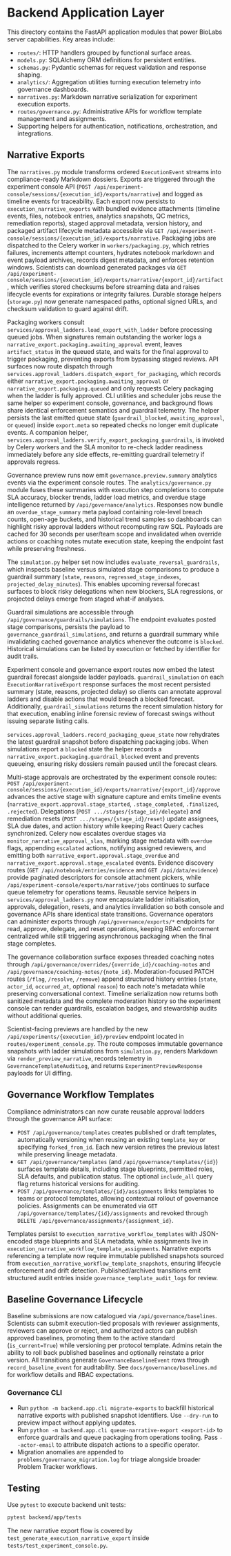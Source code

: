 # Backend Application Layer

This directory contains the FastAPI application modules that power BioLabs server capabilities. Key areas include:

- `routes/`: HTTP handlers grouped by functional surface areas.
- `models.py`: SQLAlchemy ORM definitions for persistent entities.
- `schemas.py`: Pydantic schemas for request validation and response shaping.
- `analytics/`: Aggregation utilities turning execution telemetry into governance dashboards.
- `narratives.py`: Markdown narrative serialization for experiment execution exports.
- `routes/governance.py`: Administrative APIs for workflow template management and assignments.
- Supporting helpers for authentication, notifications, orchestration, and integrations.

## Narrative Exports

The `narratives.py` module transforms ordered `ExecutionEvent` streams into compliance-ready Markdown dossiers. Exports are triggered through the experiment console API (`POST /api/experiment-console/sessions/{execution_id}/exports/narrative`) and logged as timeline events for traceability. Each export now persists to `execution_narrative_exports` with bundled evidence attachments (timeline events, files, notebook entries, analytics snapshots, QC metrics, remediation reports), staged approval metadata, version history, and packaged artifact lifecycle metadata accessible via `GET /api/experiment-console/sessions/{execution_id}/exports/narrative`. Packaging jobs are dispatched to the Celery worker in `workers/packaging.py`, which retries failures, increments attempt counters, hydrates notebook markdown and event payload archives, records digest metadata, and enforces retention windows. Scientists can download generated packages via `GET /api/experiment-console/sessions/{execution_id}/exports/narrative/{export_id}/artifact`, which verifies stored checksums before streaming data and raises lifecycle events for expirations or integrity failures. Durable storage helpers (`storage.py`) now generate namespaced paths, optional signed URLs, and checksum validation to guard against drift.

Packaging workers consult `services/approval_ladders.load_export_with_ladder` before processing queued jobs. When signatures remain outstanding the worker logs a `narrative_export.packaging.awaiting_approval` event, leaves `artifact_status` in the queued state, and waits for the final approval to trigger packaging, preventing exports from bypassing staged reviews. API surfaces now route dispatch through `services.approval_ladders.dispatch_export_for_packaging`, which records either `narrative_export.packaging.awaiting_approval` or `narrative_export.packaging.queued` and only requests Celery packaging when the ladder is fully approved. CLI utilities and scheduler jobs reuse the same helper so experiment console, governance, and background flows share identical enforcement semantics and guardrail telemetry. The helper persists the last emitted queue state (`guardrail_blocked`, `awaiting_approval`, or `queued`) inside `export.meta` so repeated checks no longer emit duplicate events. A companion helper, `services.approval_ladders.verify_export_packaging_guardrails`, is invoked by Celery workers and the SLA monitor to re-check ladder readiness immediately before any side effects, re-emitting guardrail telemetry if approvals regress.

Governance preview runs now emit `governance.preview.summary` analytics events via the experiment console routes. The `analytics/governance.py` module fuses these summaries with execution step completions to compute SLA accuracy, blocker trends, ladder load metrics, and overdue stage intelligence returned by `/api/governance/analytics`. Responses now bundle an `overdue_stage_summary` meta payload containing role-level breach counts, open-age buckets, and historical trend samples so dashboards can highlight risky approval ladders without recomputing raw SQL. Payloads are cached for 30 seconds per user/team scope and invalidated when override actions or coaching notes mutate execution state, keeping the endpoint fast while preserving freshness.

The `simulation.py` helper set now includes `evaluate_reversal_guardrails`, which inspects baseline versus simulated stage comparisons to produce a guardrail summary (`state`, `reasons`, `regressed_stage_indexes`, `projected_delay_minutes`). This enables upcoming reversal forecast surfaces to block risky delegations when new blockers, SLA regressions, or projected delays emerge from staged what-if analyses.

Guardrail simulations are accessible through `/api/governance/guardrails/simulations`. The endpoint evaluates posted stage comparisons, persists the payload to `governance_guardrail_simulations`, and returns a guardrail summary while invalidating cached governance analytics whenever the outcome is `blocked`. Historical simulations can be listed by execution or fetched by identifier for audit trails.

Experiment console and governance export routes now embed the latest guardrail forecast alongside ladder payloads. `guardrail_simulation` on each `ExecutionNarrativeExport` response surfaces the most recent persisted summary (state, reasons, projected delay) so clients can annotate approval ladders and disable actions that would breach a blocked forecast. Additionally, `guardrail_simulations` returns the recent simulation history for that execution, enabling inline forensic review of forecast swings without issuing separate listing calls.

`services.approval_ladders.record_packaging_queue_state` now rehydrates the latest guardrail snapshot before dispatching packaging jobs. When simulations report a `blocked` state the helper records a `narrative_export.packaging.guardrail_blocked` event and prevents queueing, ensuring risky dossiers remain paused until the forecast clears.

Multi-stage approvals are orchestrated by the experiment console routes: `POST /api/experiment-console/sessions/{execution_id}/exports/narrative/{export_id}/approve` advances the active stage with signature capture and emits timeline events (`narrative_export.approval.stage_started`, `.stage_completed`, `.finalized`, `.rejected`). Delegations (`POST .../stages/{stage_id}/delegate`) and remediation resets (`POST .../stages/{stage_id}/reset`) update assignees, SLA due dates, and action history while keeping React Query caches synchronized. Celery now escalates overdue stages via `monitor_narrative_approval_slas`, marking stage metadata with `overdue` flags, appending `escalated` actions, notifying assigned reviewers, and emitting both `narrative_export.approval.stage_overdue` and `narrative_export.approval.stage_escalated` events. Evidence discovery routes (`GET /api/notebook/entries/evidence` and `GET /api/data/evidence`) provide paginated descriptors for console attachment pickers, while `/api/experiment-console/exports/narrative/jobs` continues to surface queue telemetry for operations teams. Reusable service helpers in `services/approval_ladders.py` now encapsulate ladder initialisation, approvals, delegation, resets, and analytics invalidation so both console and governance APIs share identical state transitions. Governance operators can administer exports through `/api/governance/exports/*` endpoints for read, approve, delegate, and reset operations, keeping RBAC enforcement centralized while still triggering asynchronous packaging when the final stage completes.

The governance collaboration surface exposes threaded coaching notes through `/api/governance/overrides/{override_id}/coaching-notes` and `/api/governance/coaching-notes/{note_id}`. Moderation-focused PATCH routes (`/flag`, `/resolve`, `/remove`) append structured history entries (`state`, `actor_id`, `occurred_at`, optional `reason`) to each note's metadata while preserving conversational context. Timeline serialization now returns both sanitized metadata and the complete moderation history so the experiment console can render guardrails, escalation badges, and stewardship audits without additional queries.

Scientist-facing previews are handled by the new `/api/experiments/{execution_id}/preview` endpoint located in `routes/experiment_console.py`. The route composes immutable governance snapshots with ladder simulations from `simulation.py`, renders Markdown via `render_preview_narrative`, records telemetry in `GovernanceTemplateAuditLog`, and returns `ExperimentPreviewResponse` payloads for UI diffing.

## Governance Workflow Templates

Compliance administrators can now curate reusable approval ladders through the governance API surface:

- `POST /api/governance/templates` creates published or draft templates, automatically versioning when reusing an existing `template_key` or specifying `forked_from_id`. Each new version retires the previous latest while preserving lineage metadata.
- `GET /api/governance/templates` (and `/api/governance/templates/{id}`) surfaces template details, including stage blueprints, permitted roles, SLA defaults, and publication status. The optional `include_all` query flag returns historical versions for auditing.
- `POST /api/governance/templates/{id}/assignments` links templates to teams or protocol templates, allowing contextual rollout of governance policies. Assignments can be enumerated via `GET /api/governance/templates/{id}/assignments` and revoked through `DELETE /api/governance/assignments/{assignment_id}`.

Templates persist to `execution_narrative_workflow_templates` with JSON-encoded stage blueprints and SLA metadata, while assignments live in `execution_narrative_workflow_template_assignments`. Narrative exports referencing a template now require immutable published snapshots sourced from `execution_narrative_workflow_template_snapshots`, ensuring lifecycle enforcement and drift detection. Published/archived transitions emit structured audit entries inside `governance_template_audit_logs` for review.

## Baseline Governance Lifecycle

Baseline submissions are now catalogued via `/api/governance/baselines`. Scientists can submit execution-tied proposals with reviewer assignments, reviewers can approve or reject, and authorized actors can publish approved baselines, promoting them to the active standard (`is_current=True`) while versioning per protocol template. Admins retain the ability to roll back published baselines and optionally reinstate a prior version. All transitions generate `GovernanceBaselineEvent` rows through `record_baseline_event` for auditability. See `docs/governance/baselines.md` for workflow details and RBAC expectations.

### Governance CLI

- Run `python -m backend.app.cli migrate-exports` to backfill historical narrative exports with published snapshot identifiers. Use `--dry-run` to preview impact without applying updates.
- Run `python -m backend.app.cli queue-narrative-export <export-id>` to enforce guardrails and queue packaging from operations tooling. Pass `--actor-email` to attribute dispatch actions to a specific operator.
- Migration anomalies are appended to `problems/governance_migration.log` for triage alongside broader Problem Tracker workflows.

## Testing

Use `pytest` to execute backend unit tests:

```bash
pytest backend/app/tests
```

The new narrative export flow is covered by `test_generate_execution_narrative_export` inside `tests/test_experiment_console.py`.
